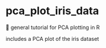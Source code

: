 # pca_plot_iris_data

:pencil: general tutorial for PCA plotting in R

includes a PCA plot of the iris dataset
